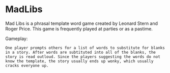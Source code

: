 # MadLibs
Mad Libs is a phrasal template word game created by Leonard Stern and Roger Price. This game is frequently played at parties or as a pastime.

Gameplay:

    One player prompts others for a list of words to substitute for blanks in a story. After words are subtituted into all of the blanks, the story is read outloud. Since the players suggesting the words do not know the template, the story usually ends up wonky, which usually cracks everyone up.
